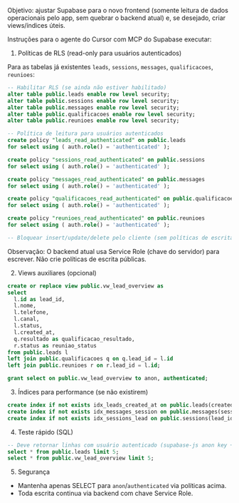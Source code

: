 Objetivo: ajustar Supabase para o novo frontend (somente leitura de dados operacionais pelo app, sem quebrar o backend atual) e, se desejado, criar views/índices úteis.

Instruções para o agente do Cursor com MCP do Supabase executar:

1) Políticas de RLS (read-only para usuários autenticados)

Para as tabelas já existentes `leads`, `sessions`, `messages`, `qualificacoes`, `reunioes`:

```sql
-- Habilitar RLS (se ainda não estiver habilitado)
alter table public.leads enable row level security;
alter table public.sessions enable row level security;
alter table public.messages enable row level security;
alter table public.qualificacoes enable row level security;
alter table public.reunioes enable row level security;

-- Política de leitura para usuários autenticados
create policy "leads_read_authenticated" on public.leads
for select using ( auth.role() = 'authenticated' );

create policy "sessions_read_authenticated" on public.sessions
for select using ( auth.role() = 'authenticated' );

create policy "messages_read_authenticated" on public.messages
for select using ( auth.role() = 'authenticated' );

create policy "qualificacoes_read_authenticated" on public.qualificacoes
for select using ( auth.role() = 'authenticated' );

create policy "reunioes_read_authenticated" on public.reunioes
for select using ( auth.role() = 'authenticated' );

-- Bloquear insert/update/delete pelo cliente (sem políticas de escrita)
```

Observação: O backend atual usa Service Role (chave do servidor) para escrever. Não crie políticas de escrita públicas.

2) Views auxiliares (opcional)

```sql
create or replace view public.vw_lead_overview as
select
  l.id as lead_id,
  l.nome,
  l.telefone,
  l.canal,
  l.status,
  l.created_at,
  q.resultado as qualificacao_resultado,
  r.status as reuniao_status
from public.leads l
left join public.qualificacoes q on q.lead_id = l.id
left join public.reunioes r on r.lead_id = l.id;

grant select on public.vw_lead_overview to anon, authenticated;
```

3) Índices para performance (se não existirem)

```sql
create index if not exists idx_leads_created_at on public.leads(created_at desc);
create index if not exists idx_messages_session on public.messages(session_id);
create index if not exists idx_sessions_lead on public.sessions(lead_id);
```

4) Teste rápido (SQL)

```sql
-- Deve retornar linhas com usuário autenticado (supabase-js anon key + login)
select * from public.leads limit 5;
select * from public.vw_lead_overview limit 5;
```

5) Segurança

- Mantenha apenas SELECT para `anon`/`authenticated` via políticas acima.
- Toda escrita continua via backend com chave Service Role.

